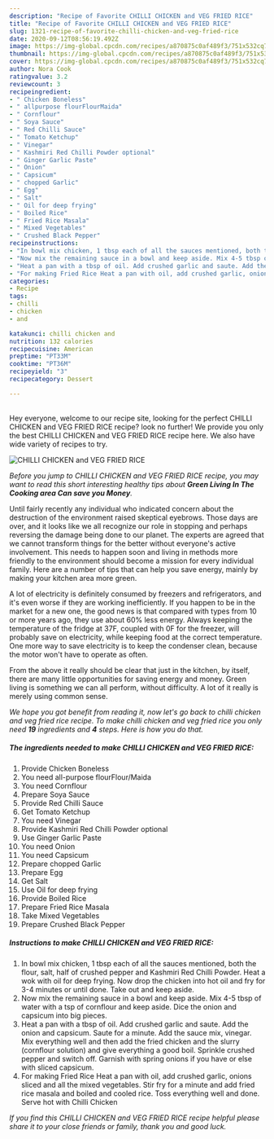 ```yaml
---
description: "Recipe of Favorite CHILLI CHICKEN and VEG FRIED RICE"
title: "Recipe of Favorite CHILLI CHICKEN and VEG FRIED RICE"
slug: 1321-recipe-of-favorite-chilli-chicken-and-veg-fried-rice
date: 2020-09-12T08:56:19.492Z
image: https://img-global.cpcdn.com/recipes/a870875c0af489f3/751x532cq70/chilli-chicken-and-veg-fried-rice-recipe-main-photo.jpg
thumbnail: https://img-global.cpcdn.com/recipes/a870875c0af489f3/751x532cq70/chilli-chicken-and-veg-fried-rice-recipe-main-photo.jpg
cover: https://img-global.cpcdn.com/recipes/a870875c0af489f3/751x532cq70/chilli-chicken-and-veg-fried-rice-recipe-main-photo.jpg
author: Nora Cook
ratingvalue: 3.2
reviewcount: 3
recipeingredient:
- " Chicken Boneless"
- " allpurpose flourFlourMaida"
- " Cornflour"
- " Soya Sauce"
- " Red Chilli Sauce"
- " Tomato Ketchup"
- " Vinegar"
- " Kashmiri Red Chilli Powder optional"
- " Ginger Garlic Paste"
- " Onion"
- " Capsicum"
- " chopped Garlic"
- " Egg"
- " Salt"
- " Oil for deep frying"
- " Boiled Rice"
- " Fried Rice Masala"
- " Mixed Vegetables"
- " Crushed Black Pepper"
recipeinstructions:
- "In bowl mix chicken, 1 tbsp each of all the sauces mentioned, both the flour, salt, half of crushed pepper and Kashmiri Red Chilli Powder. Heat a wok with oil for deep frying. Now drop the chicken into hot oil and fry for 3-4 minutes or until done. Take out and keep aside."
- "Now mix the remaining sauce in a bowl and keep aside. Mix 4-5 tbsp of water with a tsp of cornflour and keep aside. Dice the onion and capsicum into big pieces."
- "Heat a pan with a tbsp of oil. Add crushed garlic and saute. Add the onion and capsicum. Saute for a minute. Add the sauce mix, vinegar. Mix everything well and then add the fried chicken and the slurry (cornflour solution) and give everything a good boil. Sprinkle crushed pepper and switch off. Garnish with spring onions if you have or else with sliced capsicum."
- "For making Fried Rice Heat a pan with oil, add crushed garlic, onions sliced and all the mixed vegetables. Stir fry for a minute and add fried rice masala and boiled and cooled rice. Toss everything well and done. Serve hot with Chilli Chicken"
categories:
- Recipe
tags:
- chilli
- chicken
- and

katakunci: chilli chicken and 
nutrition: 132 calories
recipecuisine: American
preptime: "PT33M"
cooktime: "PT36M"
recipeyield: "3"
recipecategory: Dessert

---
```

<br>
Hey everyone, welcome to our recipe site, looking for the perfect CHILLI CHICKEN and VEG FRIED RICE recipe? look no further! We provide you only the best CHILLI CHICKEN and VEG FRIED RICE recipe here. We also have wide variety of recipes to try.
<br>


![CHILLI CHICKEN and VEG FRIED RICE](https://img-global.cpcdn.com/recipes/a870875c0af489f3/751x532cq70/chilli-chicken-and-veg-fried-rice-recipe-main-photo.jpg)

<i>Before you jump to CHILLI CHICKEN and VEG FRIED RICE recipe, you may want to read this short interesting healthy tips about 
<strong>Green Living In The Cooking area Can save you Money</strong>.</i>
</br>

Until fairly recently any individual who indicated concern about the destruction of the environment raised skeptical eyebrows. Those days are over, and it looks like we all recognize our role in stopping and perhaps reversing the damage being done to our planet. The experts are agreed that we cannot transform things for the better without everyone's active involvement. This needs to happen soon and living in methods more friendly to the environment should become a mission for every individual family. Here are a number of tips that can help you save energy, mainly by making your kitchen area more green.

A lot of electricity is definitely consumed by freezers and refrigerators, and it's even worse if they are working inefficiently. If you happen to be in the market for a new one, the good news is that compared with types from 10 or more years ago, they use about 60% less energy. Always keeping the temperature of the fridge at 37F, coupled with 0F for the freezer, will probably save on electricity, while keeping food at the correct temperature. One more way to save electricity is to keep the condenser clean, because the motor won't have to operate as often.

From the above it really should be clear that just in the kitchen, by itself, there are many little opportunities for saving energy and money. Green living is something we can all perform, without difficulty. A lot of it really is merely using common sense.


<i>We hope you got benefit from reading it, now let's go back to chilli chicken and veg fried rice recipe. To make chilli chicken and veg fried rice you only need <strong>19</strong> ingredients and <strong>4</strong> steps. Here is how you do that.
</i>

##### The ingredients needed to make CHILLI CHICKEN and VEG FRIED RICE:

1. Provide  Chicken Boneless
1. You need  all-purpose flourFlour/Maida
1. You need  Cornflour
1. Prepare  Soya Sauce
1. Provide  Red Chilli Sauce
1. Get  Tomato Ketchup
1. You need  Vinegar
1. Provide  Kashmiri Red Chilli Powder optional
1. Use  Ginger Garlic Paste
1. You need  Onion
1. You need  Capsicum
1. Prepare  chopped Garlic
1. Prepare  Egg
1. Get  Salt
1. Use  Oil for deep frying
1. Provide  Boiled Rice
1. Prepare  Fried Rice Masala
1. Take  Mixed Vegetables
1. Prepare  Crushed Black Pepper


##### Instructions to make CHILLI CHICKEN and VEG FRIED RICE:

1. In bowl mix chicken, 1 tbsp each of all the sauces mentioned, both the flour, salt, half of crushed pepper and Kashmiri Red Chilli Powder. Heat a wok with oil for deep frying. Now drop the chicken into hot oil and fry for 3-4 minutes or until done. Take out and keep aside.
1. Now mix the remaining sauce in a bowl and keep aside. Mix 4-5 tbsp of water with a tsp of cornflour and keep aside. Dice the onion and capsicum into big pieces.
1. Heat a pan with a tbsp of oil. Add crushed garlic and saute. Add the onion and capsicum. Saute for a minute. Add the sauce mix, vinegar. Mix everything well and then add the fried chicken and the slurry (cornflour solution) and give everything a good boil. Sprinkle crushed pepper and switch off. Garnish with spring onions if you have or else with sliced capsicum.
1. For making Fried Rice Heat a pan with oil, add crushed garlic, onions sliced and all the mixed vegetables. Stir fry for a minute and add fried rice masala and boiled and cooled rice. Toss everything well and done. Serve hot with Chilli Chicken


<i>If you find this CHILLI CHICKEN and VEG FRIED RICE recipe helpful please share it to your close friends or family, thank you and good luck.</i>
